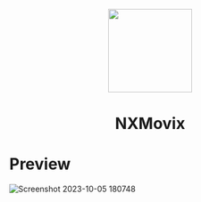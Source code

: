 <p align="center"><img src="https://github.com/divasharma3/nxmovix/assets/99474387/e7f2cfbc-0700-4deb-a45d-4b31ca375136" width="150"></p>
<h1 align="center"><b>NXMovix</b></h1>

 # Preview
![Screenshot 2023-10-05 180748](https://github.com/divasharma3/nxmovix/assets/99474387/57ddca02-971e-4341-a906-aec811c66005)
